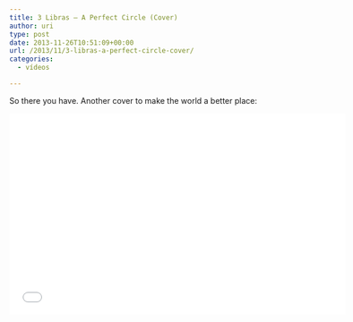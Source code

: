 ```yaml
---
title: 3 Libras – A Perfect Circle (Cover)
author: uri
type: post
date: 2013-11-26T10:51:09+00:00
url: /2013/11/3-libras-a-perfect-circle-cover/
categories:
  - vídeos

---
```

So there you have. Another cover to make the world a better place:

<iframe width="600" height="360" src="//www.youtube.com/embed/WeKbRkhpuQw" frameborder="0" allowfullscreen></iframe>